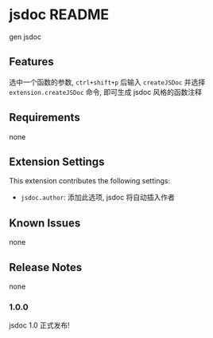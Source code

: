 # jsdoc README

gen jsdoc

## Features

选中一个函数的参数, `ctrl+shift+p` 后输入 `createJSDoc` 并选择 `extension.createJSDoc` 命令, 即可生成 jsdoc 风格的函数注释

## Requirements

none

## Extension Settings

This extension contributes the following settings:

- `jsdoc.author`: 添加此选项, jsdoc 将自动插入作者

## Known Issues

none

## Release Notes

none

### 1.0.0

jsdoc 1.0 正式发布!

